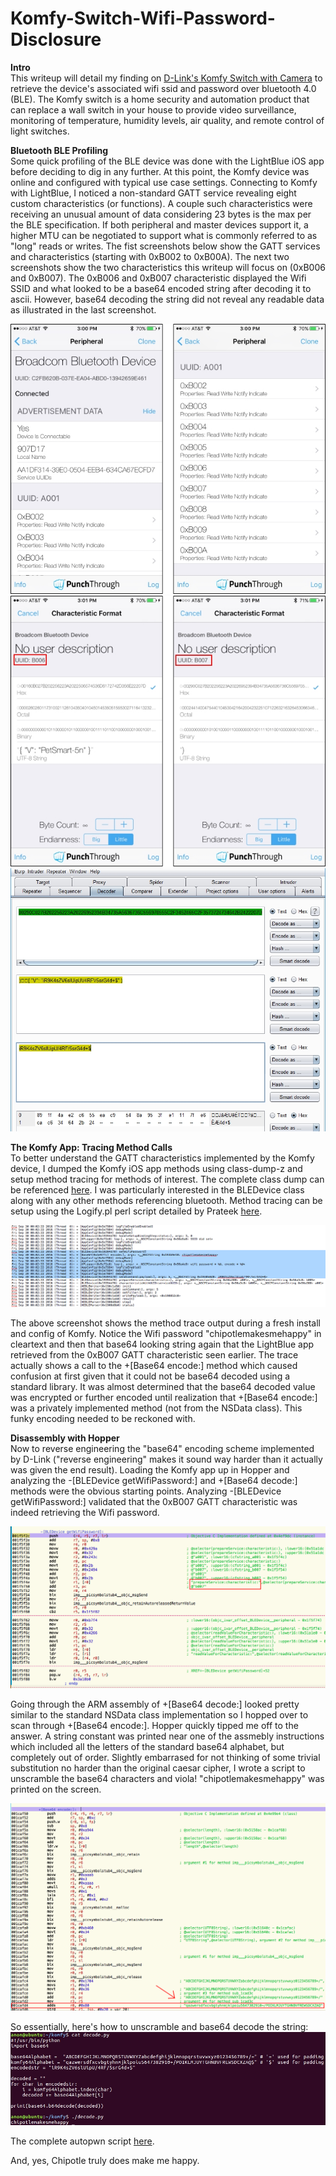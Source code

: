 # Komfy-Switch-Wifi-Password-Disclosure

<b>Intro</b><br />
This writeup will detail my finding on <a href="http://us.dlink.com/products/connected-home/komfy-switch-with-camera/">D-Link's Komfy Switch with Camera</a> to retrieve the device's associated wifi ssid and password over bluetooth 4.0 (BLE). The Komfy switch is a home security and automation product that can replace a wall switch in your house to provide video surveillance, monitoring of temperature, humidity levels, air quality, and remote control of light switches.

<b>Bluetooth BLE Profiling</b><br />
Some quick profiling of the BLE device was done with the LightBlue iOS app before deciding to dig in any further. At this point, the Komfy device was online and configured with typical use case settings. Connecting to Komfy with LightBlue, I noticed a non-standard GATT service revealing eight custom characteristics (or functions). A couple such characteristics were receiving an unusual amount of data considering 23 bytes is the max per the BLE specification. If both peripheral and master devices support it, a higher MTU can be negotiated to support what is commonly referred to as "long" reads or writes. The fist screenshots below show the GATT services and characteristics (starting with 0xB002 to 0xB00A). The next two screenshots show the two characteristics this writeup will focus on (0xB006 and 0xB007). The 0xB006 and 0xB007 characteristic displayed the Wifi SSID and what looked to be a base64 encoded string after decoding it to ascii. However, base64 decoding the string did not reveal any readable data as illustrated in the last screenshot.

<img src="https://github.com/jasondoyle/Komfy-Switch-Wifi-Password-Disclosure/blob/master/screenshots/lb-profile.jpg">

<img src="https://github.com/jasondoyle/Komfy-Switch-Wifi-Password-Disclosure/blob/master/screenshots/lb-characteristics.jpg">

<img src="https://github.com/jasondoyle/Komfy-Switch-Wifi-Password-Disclosure/blob/master/screenshots/wifi-pass-asciihex.jpg">

<b>The Komfy App: Tracing Method Calls</b><br />
To better understand the GATT characteristics implemented by the Komfy device, I dumped the Komfy iOS app methods using class-dump-z and setup method tracing for methods of interest. The complete class dump can be referenced <a href="https://github.com/jasondoyle/Komfy-Switch-Wifi-Password-Disclosure/blob/master/BLEDevice.h">here</a>. I was particularly interested in the BLEDevice class along with any other methods referencing bluetooth. Method tracing can be setup using the Logify.pl perl script detailed by Prateek <a href="http://resources.infosecinstitute.com/ios-application-security-part-34-tracing-method-calls-using-logify/">here</a>. 

<img src="https://github.com/jasondoyle/Komfy-Switch-Wifi-Password-Disclosure/blob/master/screenshots/trace.png">

The above screenshot shows the method trace output during a fresh install and config of Komfy. Notice the Wifi password "chipotlemakesmehappy" in cleartext and then that base64 looking string again that the LightBlue app retrieved from the 0xB007 GATT characteristic seen earlier. The trace actually shows a call to the +[Base64 encode:] method which caused confusion at first given that it could not be base64 decoded using a standard library. It was almost determined that the base64 decoded value was encrypted or further encoded until realization that +[Base64 encode:] was a privately implemented method (not from the NSData class). This funky encoding needed to be reckoned with.

<b>Disassembly with Hopper</b><br />
Now to reverse engineering the "base64" encoding scheme implemented by D-Link ("reverse engineering" makes it sound way harder than it actually was given the end result). Loading the Komfy app up in Hopper and analyzing the -[BLEDevice getWifiPassword:] and +[Base64 decode:] methods were the obvious starting points. Analyzing -[BLEDevice getWifiPassword:] validated that the 0xB007 GATT characteristic was indeed retrieving the Wifi password.

<img src="https://github.com/jasondoyle/Komfy-Switch-Wifi-Password-Disclosure/blob/master/screenshots/getwifipassword-arm.png">

Going through the ARM assembly of +[Base64 decode:] looked pretty similar to the standard NSData class implementation so I hopped over to scan through +[Base64 encode:]. Hopper quickly tipped me off to the answer. A string constant was printed near one of the assmebly instructions which included all the letters of the standard base64 alphabet, but completely out of order. Slightly embarrased for not thinking of some trivial substitution no harder than the original caesar cipher, I wrote a script to unscramble the base64 characters and viola! "chipotlemakesmehappy" was printed on the screen. 

<img src="https://github.com/jasondoyle/Komfy-Switch-Wifi-Password-Disclosure/blob/master/screenshots/base64encode-arm.png">

So essentially, here's how to unscramble and base64 decode the string:
<img src="https://github.com/jasondoyle/Komfy-Switch-Wifi-Password-Disclosure/blob/master/screenshots/decode-py.jpg">

The complete autopwn script <a href="https://github.com/jasondoyle/Komfy-Switch-Wifi-Password-Disclosure/blob/master/komfy-exploit.py">here</a>.

And, yes, Chipotle truly does make me happy.
